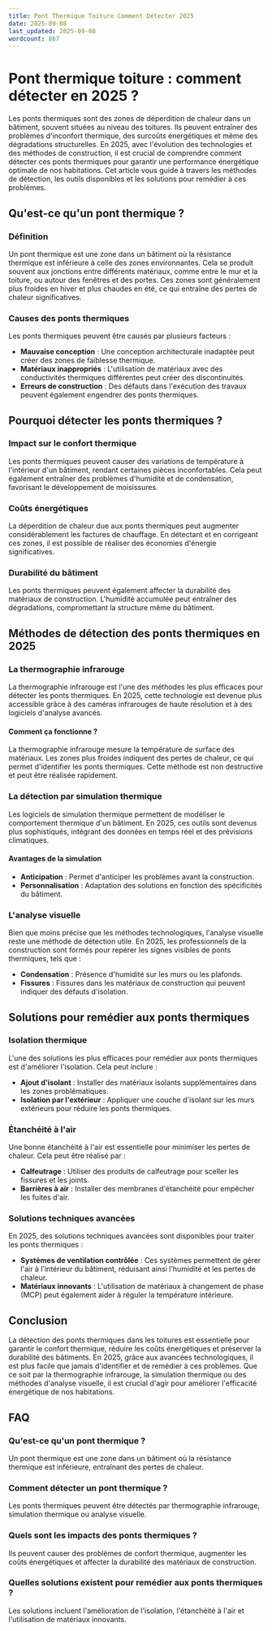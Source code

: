 ```yaml
---
title: Pont Thermique Toiture Comment Détecter 2025
date: 2025-09-08
last_updated: 2025-09-08
wordcount: 867
---
```


# Pont thermique toiture : comment détecter en 2025 ?

Les ponts thermiques sont des zones de déperdition de chaleur dans un bâtiment, souvent situées au niveau des toitures. Ils peuvent entraîner des problèmes d'inconfort thermique, des surcoûts énergétiques et même des dégradations structurelles. En 2025, avec l'évolution des technologies et des méthodes de construction, il est crucial de comprendre comment détecter ces ponts thermiques pour garantir une performance énergétique optimale de nos habitations. Cet article vous guide à travers les méthodes de détection, les outils disponibles et les solutions pour remédier à ces problèmes.

## Qu'est-ce qu'un pont thermique ?

### Définition

Un pont thermique est une zone dans un bâtiment où la résistance thermique est inférieure à celle des zones environnantes. Cela se produit souvent aux jonctions entre différents matériaux, comme entre le mur et la toiture, ou autour des fenêtres et des portes. Ces zones sont généralement plus froides en hiver et plus chaudes en été, ce qui entraîne des pertes de chaleur significatives.

### Causes des ponts thermiques

Les ponts thermiques peuvent être causés par plusieurs facteurs :

- **Mauvaise conception** : Une conception architecturale inadaptée peut créer des zones de faiblesse thermique.
- **Matériaux inappropriés** : L'utilisation de matériaux avec des conductivités thermiques différentes peut créer des discontinuités.
- **Erreurs de construction** : Des défauts dans l'exécution des travaux peuvent également engendrer des ponts thermiques.

## Pourquoi détecter les ponts thermiques ?

### Impact sur le confort thermique

Les ponts thermiques peuvent causer des variations de température à l'intérieur d'un bâtiment, rendant certaines pièces inconfortables. Cela peut également entraîner des problèmes d'humidité et de condensation, favorisant le développement de moisissures.

### Coûts énergétiques

La déperdition de chaleur due aux ponts thermiques peut augmenter considérablement les factures de chauffage. En détectant et en corrigeant ces zones, il est possible de réaliser des économies d'énergie significatives.

### Durabilité du bâtiment

Les ponts thermiques peuvent également affecter la durabilité des matériaux de construction. L'humidité accumulée peut entraîner des dégradations, compromettant la structure même du bâtiment.

## Méthodes de détection des ponts thermiques en 2025

### La thermographie infrarouge

La thermographie infrarouge est l'une des méthodes les plus efficaces pour détecter les ponts thermiques. En 2025, cette technologie est devenue plus accessible grâce à des caméras infrarouges de haute résolution et à des logiciels d'analyse avancés.

#### Comment ça fonctionne ?

La thermographie infrarouge mesure la température de surface des matériaux. Les zones plus froides indiquent des pertes de chaleur, ce qui permet d'identifier les ponts thermiques. Cette méthode est non destructive et peut être réalisée rapidement.

### La détection par simulation thermique

Les logiciels de simulation thermique permettent de modéliser le comportement thermique d'un bâtiment. En 2025, ces outils sont devenus plus sophistiqués, intégrant des données en temps réel et des prévisions climatiques.

#### Avantages de la simulation

- **Anticipation** : Permet d'anticiper les problèmes avant la construction.
- **Personnalisation** : Adaptation des solutions en fonction des spécificités du bâtiment.

### L'analyse visuelle

Bien que moins précise que les méthodes technologiques, l'analyse visuelle reste une méthode de détection utile. En 2025, les professionnels de la construction sont formés pour repérer les signes visibles de ponts thermiques, tels que :

- **Condensation** : Présence d'humidité sur les murs ou les plafonds.
- **Fissures** : Fissures dans les matériaux de construction qui peuvent indiquer des défauts d'isolation.

## Solutions pour remédier aux ponts thermiques

### Isolation thermique

L'une des solutions les plus efficaces pour remédier aux ponts thermiques est d'améliorer l'isolation. Cela peut inclure :

- **Ajout d'isolant** : Installer des matériaux isolants supplémentaires dans les zones problématiques.
- **Isolation par l'extérieur** : Appliquer une couche d'isolant sur les murs extérieurs pour réduire les ponts thermiques.

### Étanchéité à l'air

Une bonne étanchéité à l'air est essentielle pour minimiser les pertes de chaleur. Cela peut être réalisé par :

- **Calfeutrage** : Utiliser des produits de calfeutrage pour sceller les fissures et les joints.
- **Barrières à air** : Installer des membranes d'étanchéité pour empêcher les fuites d'air.

### Solutions techniques avancées

En 2025, des solutions techniques avancées sont disponibles pour traiter les ponts thermiques :

- **Systèmes de ventilation contrôlée** : Ces systèmes permettent de gérer l'air à l'intérieur du bâtiment, réduisant ainsi l'humidité et les pertes de chaleur.
- **Matériaux innovants** : L'utilisation de matériaux à changement de phase (MCP) peut également aider à réguler la température intérieure.

## Conclusion

La détection des ponts thermiques dans les toitures est essentielle pour garantir le confort thermique, réduire les coûts énergétiques et préserver la durabilité des bâtiments. En 2025, grâce aux avancées technologiques, il est plus facile que jamais d'identifier et de remédier à ces problèmes. Que ce soit par la thermographie infrarouge, la simulation thermique ou des méthodes d'analyse visuelle, il est crucial d'agir pour améliorer l'efficacité énergétique de nos habitations.

## FAQ

### Qu'est-ce qu'un pont thermique ?

Un pont thermique est une zone dans un bâtiment où la résistance thermique est inférieure, entraînant des pertes de chaleur.

### Comment détecter un pont thermique ?

Les ponts thermiques peuvent être détectés par thermographie infrarouge, simulation thermique ou analyse visuelle.

### Quels sont les impacts des ponts thermiques ?

Ils peuvent causer des problèmes de confort thermique, augmenter les coûts énergétiques et affecter la durabilité des matériaux de construction.

### Quelles solutions existent pour remédier aux ponts thermiques ?

Les solutions incluent l'amélioration de l'isolation, l'étanchéité à l'air et l'utilisation de matériaux innovants.